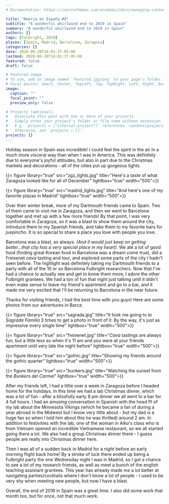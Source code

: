 ```yaml
---
# Documentation: https://sourcethemes.com/academic/docs/managing-content/

title: "Neerja en España #9"
subtitle: "A wonderful whirlwind end to 2019 in Spain"
summary: "A wonderful whirlwind end to 2019 in Spain"
authors: []
tags: [Fulbright, 2019]
places: [Spain, Madrid, Barcelona, Zaragoza]
categories: []
date: 2020-06-20T16:01:37-05:00
lastmod: 2020-06-20T16:01:37-05:00
featured: false
draft: false

# Featured image
# To use, add an image named `featured.jpg/png` to your page's folder.
# Focal points: Smart, Center, TopLeft, Top, TopRight, Left, Right, BottomLeft, Bottom, BottomRight.
image:
  caption: ""
  focal_point: ""
  preview_only: false

# Projects (optional).
#   Associate this post with one or more of your projects.
#   Simply enter your project's folder or file name without extension.
#   E.g. `projects = ["internal-project"]` references `content/project/deep-learning/index.md`.
#   Otherwise, set `projects = []`.
projects: []
---
```



Holiday season in Spain was incredible! I could feel the spirit in the air in a much more visceral way than when I was in America. This was definitely due to everyone's joyful attitudes, but also in part due to the Christmas markets and decorations - all of the cities put up gorgeous lights. 

 {{< figure library="true" src="zgz_lights.jpg" title="Here's a taste of what Zaragoza looked like for all of December" lightbox="true" width="500">}}


 {{< figure library="true" src="madrid_lights.jpg" title="And here's one of my favorite plazas in Madrid" lightbox="true" width="500">}}


Over their winter break, more of my Dartmouth friends came to Spain. Two of them came to visit me in Zaragoza, and then we went to Barcelona together and met up with a few more friends! By that point, I was very comfortable in Zaragoza, so it was a blast to show them around the city, introduce them to my Spanish friends, and take them to my favorite bars for *juepincho*. It is so special to share a place you love with people you love.

Barcelona was a blast, as always. *(And it would just keep on getting better...that city has a very special place in my heart).* We ate a lot of good food (finding great Korean food in Barcelona was a dream come true), did a Freixenet *cava* tasting and tour, and explored some parts of the city I hadn't seen before. The highlight was definitely taking my Dartmouth friends to a party with all of the 10 or so Barcelona Fulbright researchers. Now that I've had a chance to actually see and get to know them more, I adore the other Fulbright grantees. We had a ton of fun that night just talking until it didn't even make sense to leave my friend's apartment and go to a bar, and it made me very excited that I'll be returning to Barcelona in the near future.

Thanks for visiting friends, I had the best time with you guys! Here are some photos from our adventures in Barca: 

{{< figure library="true" src="sagrada.jpg" title="It took me going to *la Sagrada Familia* 3 times to get a photo in front of it. By the way, it's just as impressive every single time" lightbox="true" width="500">}}

 {{< figure library="true" src="freixenet.jpg" title="*Cava* tastings are always fun, but a little less so when it's 11 am and you were at your friends apartment until very late the night before" lightbox="true" width="500">}}

 {{< figure library="true" src="gothic.jpg" title="Showing my friends around the gothic quarter" lightbox="true" width="500">}}

 {{< figure library="true" src="bunkers.jpg" title="Watching the sunset from the *Bunkers del Carmel*" lightbox="true" width="500">}}


After my friends left, I had a little over a week in Zaragoza before I headed home for the holidays. In this time we had a lab Christmas dinner, which was a lot of fun - after a blissfully early 8 pm dinner we all went to a bar for 4 full hours. I had an amusing conversation in Spanish with the head PI of my lab about the Minnesota Vikings (which he became a fan of during a year abroad in the Midwest but I know very little about - but my dad is a huge fan so when I told him about this he was thrilled) around 2 am. In addition to festivities with the lab, one of the woman in Aiko's class who is from Vietnam opened an incredible Vietnamese restaurant, so we all started going there a lot. We also had a group Christmas dinner there -  I guess people are really into Christmas dinner here.

Then I was all of a sudden back in Madrid for a night before an early morning flight back home! By a stroke of luck there ended up being a Fulbright party the one Wednesday night I was in Madrid, so I got a chance to see a lot of my research friends, as well as meet a bunch of the english teaching assistant grantees. This year has already made me a lot better at navigating parties/cocktails where I don't know a lot of people - I used to be very shy when meeting new people, but now I have a blast.

Overall, the end of 2019 in Spain was a great time. I also did some work that month too, but for once, not that much work.